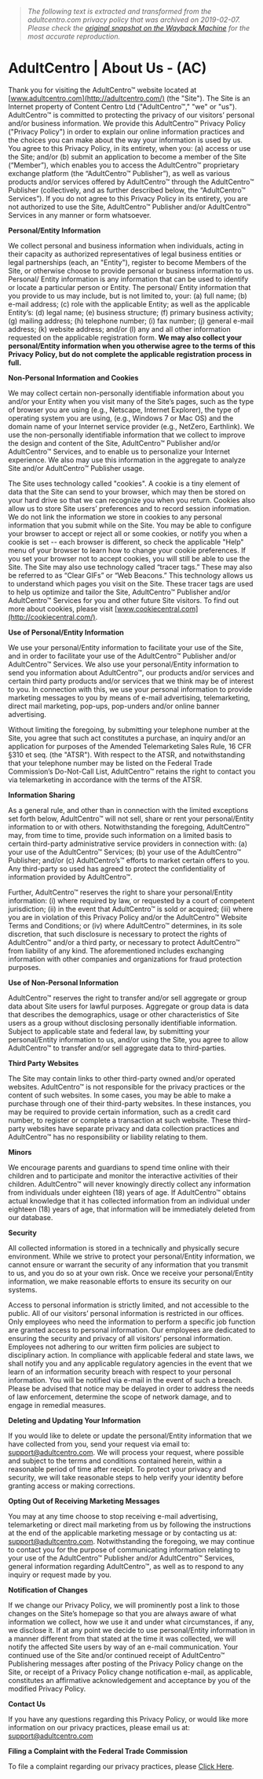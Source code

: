 > *The following text is extracted and transformed from the adultcentro.com privacy policy that was archived on 2019-02-07. Please check the [original snapshot on the Wayback Machine](https://web.archive.org/web/20190207172238id_/http%3A//publisher.adultcentro.com/privacy) for the most accurate reproduction.*

# AdultCentro | About Us - (AC)

Thank you for visiting the AdultCentro™ website located at [www.adultcentro.com](http://adultcentro.com/) (the "Site"). The Site is an Internet property of Content Centro Ltd ("AdultCentro™," "we" or "us"). AdultCentro™ is committed to protecting the privacy of our visitors’ personal and/or business information. We provide this AdultCentro™ Privacy Policy ("Privacy Policy") in order to explain our online information practices and the choices you can make about the way your information is used by us. You agree to this Privacy Policy, in its entirety, when you: (a) access or use the Site; and/or (b) submit an application to become a member of the Site (“Member”), which enables you to access the AdultCentro™ proprietary exchange platform (the “AdultCentro™ Publisher”), as well as various products and/or services offered by AdultCentro™ through the AdultCentro™ Publisher (collectively, and as further described below, the “AdultCentro™ Services”). If you do not agree to this Privacy Policy in its entirety, you are not authorized to use the Site, AdultCentro™ Publisher and/or AdultCentro™ Services in any manner or form whatsoever.

**Personal/Entity Information**

We collect personal and business information when individuals, acting in their capacity as authorized representatives of legal business entities or legal partnerships (each, an "Entity"), register to become Members of the Site, or otherwise choose to provide personal or business information to us. Personal/ Entity information is any information that can be used to identify or locate a particular person or Entity. The personal/ Entity information that you provide to us may include, but is not limited to, your: (a) full name; (b) e-mail address; (c) role with the applicable Entity; as well as the applicable Entity’s: (d) legal name; (e) business structure; (f) primary business activity; (g) mailing address; (h) telephone number; (i) fax number; (j) general e-mail address; (k) website address; and/or (l) any and all other information requested on the applicable registration form. **We may also collect your personal/Entity information when you otherwise agree to the terms of this Privacy Policy, but do not complete the applicable registration process in full.**

**Non-Personal Information and Cookies**

We may collect certain non-personally identifiable information about you and/or your Entity when you visit many of the Site’s pages, such as the type of browser you are using (e.g., Netscape, Internet Explorer), the type of operating system you are using, (e.g., Windows 7 or Mac OS) and the domain name of your Internet service provider (e.g., NetZero, Earthlink). We use the non-personally identifiable information that we collect to improve the design and content of the Site, AdultCentro™ Publisher and/or AdultCentro™ Services, and to enable us to personalize your Internet experience. We also may use this information in the aggregate to analyze Site and/or AdultCentro™ Publisher usage.

The Site uses technology called "cookies". A cookie is a tiny element of data that the Site can send to your browser, which may then be stored on your hard drive so that we can recognize you when you return. Cookies also allow us to store Site users’ preferences and to record session information. We do not link the information we store in cookies to any personal information that you submit while on the Site. You may be able to configure your browser to accept or reject all or some cookies, or notify you when a cookie is set -- each browser is different, so check the applicable "Help" menu of your browser to learn how to change your cookie preferences. If you set your browser not to accept cookies, you will still be able to use the Site. The Site may also use technology called “tracer tags.” These may also be referred to as “Clear GIFs” or “Web Beacons.” This technology allows us to understand which pages you visit on the Site. These tracer tags are used to help us optimize and tailor the Site, AdultCentro™ Publisher and/or AdultCentro™ Services for you and other future Site visitors. To find out more about cookies, please visit [www.cookiecentral.com](http://cookiecentral.com/).

**Use of Personal/Entity Information**

We use your personal/Entity information to facilitate your use of the Site, and in order to facilitate your use of the AdultCentro™ Publisher and/or AdultCentro™ Services. We also use your personal/Entity information to send you information about AdultCentro™, our products and/or services and certain third party products and/or services that we think may be of interest to you. In connection with this, we use your personal information to provide marketing messages to you by means of e-mail advertising, telemarketing, direct mail marketing, pop-ups, pop-unders and/or online banner advertising.

Without limiting the foregoing, by submitting your telephone number at the Site, you agree that such act constitutes a purchase, an inquiry and/or an application for purposes of the Amended Telemarketing Sales Rule, 16 CFR §310 et seq. (the "ATSR"). With respect to the ATSR, and notwithstanding that your telephone number may be listed on the Federal Trade Commission’s Do-Not-Call List, AdultCentro™ retains the right to contact you via telemarketing in accordance with the terms of the ATSR.

**Information Sharing**

As a general rule, and other than in connection with the limited exceptions set forth below, AdultCentro™ will not sell, share or rent your personal/Entity information to or with others. Notwithstanding the foregoing, AdultCentro™ may, from time to time, provide such information on a limited basis to certain third-party administrative service providers in connection with: (a) your use of the AdultCentro™ Services; (b) your use of the AdultCentro™ Publisher; and/or (c) AdultCentro’s™ efforts to market certain offers to you. Any third-party so used has agreed to protect the confidentiality of information provided by AdultCentro™.

Further, AdultCentro™ reserves the right to share your personal/Entity information: (i) where required by law, or requested by a court of competent jurisdiction; (ii) in the event that AdultCentro™ is sold or acquired; (iii) where you are in violation of this Privacy Policy and/or the AdultCentro™ Website Terms and Conditions; or (iv) where AdultCentro™ determines, in its sole discretion, that such disclosure is necessary to protect the rights of AdultCentro™ and/or a third party, or necessary to protect AdultCentro™ from liability of any kind. The aforementioned includes exchanging information with other companies and organizations for fraud protection purposes.

**Use of Non-Personal Information**

AdultCentro™ reserves the right to transfer and/or sell aggregate or group data about Site users for lawful purposes. Aggregate or group data is data that describes the demographics, usage or other characteristics of Site users as a group without disclosing personally identifiable information. Subject to applicable state and federal law, by submitting your personal/Entity information to us, and/or using the Site, you agree to allow AdultCentro™ to transfer and/or sell aggregate data to third-parties.

**Third Party Websites**

The Site may contain links to other third-party owned and/or operated websites. AdultCentro™ is not responsible for the privacy practices or the content of such websites. In some cases, you may be able to make a purchase through one of their third-party websites. In these instances, you may be required to provide certain information, such as a credit card number, to register or complete a transaction at such website. These third-party websites have separate privacy and data collection practices and AdultCentro™ has no responsibility or liability relating to them.

**Minors**

We encourage parents and guardians to spend time online with their children and to participate and monitor the interactive activities of their children. AdultCentro™ will never knowingly directly collect any information from individuals under eighteen (18) years of age. If AdultCentro™ obtains actual knowledge that it has collected information from an individual under eighteen (18) years of age, that information will be immediately deleted from our database.

**Security**

All collected information is stored in a technically and physically secure environment. While we strive to protect your personal/Entity information, we cannot ensure or warrant the security of any information that you transmit to us, and you do so at your own risk. Once we receive your personal/Entity information, we make reasonable efforts to ensure its security on our systems.

Access to personal information is strictly limited, and not accessible to the public. All of our visitors’ personal information is restricted in our offices. Only employees who need the information to perform a specific job function are granted access to personal information. Our employees are dedicated to ensuring the security and privacy of all visitors’ personal information. Employees not adhering to our written firm policies are subject to disciplinary action. In compliance with applicable federal and state laws, we shall notify you and any applicable regulatory agencies in the event that we learn of an information security breach with respect to your personal information. You will be notified via e-mail in the event of such a breach. Please be advised that notice may be delayed in order to address the needs of law enforcement, determine the scope of network damage, and to engage in remedial measures.

**Deleting and Updating Your Information**

If you would like to delete or update the personal/Entity information that we have collected from you, send your request via email to: [support@adultcentro.com](mailto:support@adultcentro.com). We will process your request, where possible and subject to the terms and conditions contained herein, within a reasonable period of time after receipt. To protect your privacy and security, we will take reasonable steps to help verify your identity before granting access or making corrections.

**Opting Out of Receiving Marketing Messages**

You may at any time choose to stop receiving e-mail advertising, telemarketing or direct mail marketing from us by following the instructions at the end of the applicable marketing message or by contacting us at: [support@adultcentro.com](mailto:support@adultcentro.com). Notwithstanding the foregoing, we may continue to contact you for the purpose of communicating information relating to your use of the AdultCentro™ Publisher and/or AdultCentro™ Services, general information regarding AdultCentro™, as well as to respond to any inquiry or request made by you.

**Notification of Changes**

If we change our Privacy Policy, we will prominently post a link to those changes on the Site’s homepage so that you are always aware of what information we collect, how we use it and under what circumstances, if any, we disclose it. If at any point we decide to use personal/Entity information in a manner different from that stated at the time it was collected, we will notify the affected Site users by way of an e-mail communication. Your continued use of the Site and/or continued receipt of AdultCentro™ Publishering messages after posting of the Privacy Policy change on the Site, or receipt of a Privacy Policy change notification e-mail, as applicable, constitutes an affirmative acknowledgement and acceptance by you of the modified Privacy Policy.

**Contact Us**

If you have any questions regarding this Privacy Policy, or would like more information on our privacy practices, please email us at: [support@adultcentro.com](mailto:support@adultcentro.com)

**Filing a Complaint with the Federal Trade Commission**

To file a complaint regarding our privacy practices, please [Click Here](https://www.ftccomplaintassistant.gov/FTC_Wizard.aspx?Lang=en).
